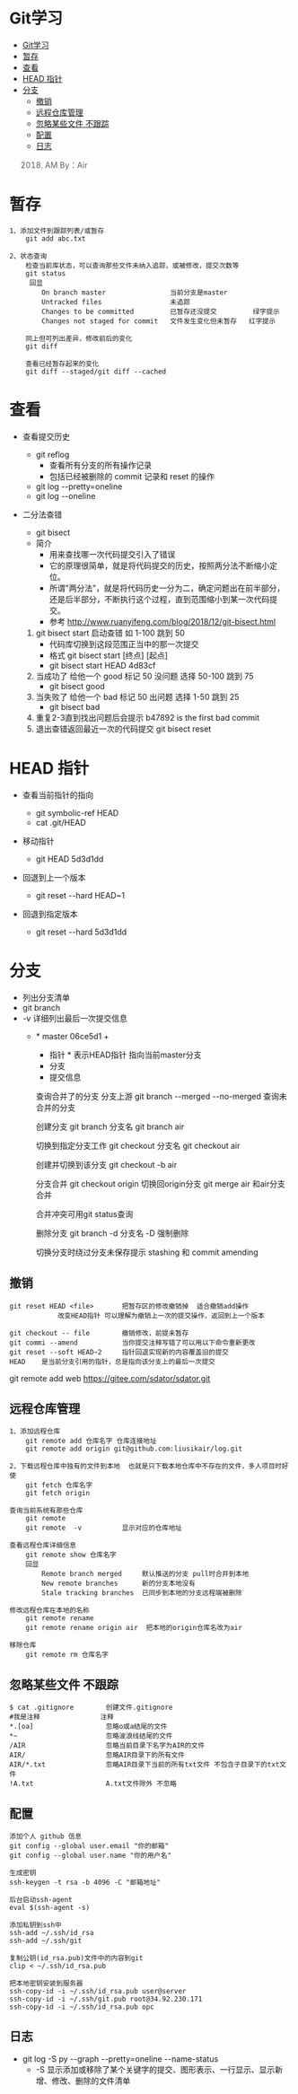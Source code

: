 ﻿
# Git学习

- [Git学习](#git%e5%ad%a6%e4%b9%a0)
- [暂存](#%e6%9a%82%e5%ad%98)
- [查看](#%e6%9f%a5%e7%9c%8b)
- [HEAD 指针](#head-%e6%8c%87%e9%92%88)
- [分支](#%e5%88%86%e6%94%af)
	- [撤销](#%e6%92%a4%e9%94%80)
	- [远程仓库管理](#%e8%bf%9c%e7%a8%8b%e4%bb%93%e5%ba%93%e7%ae%a1%e7%90%86)
	- [忽略某些文件 不跟踪](#%e5%bf%bd%e7%95%a5%e6%9f%90%e4%ba%9b%e6%96%87%e4%bb%b6-%e4%b8%8d%e8%b7%9f%e8%b8%aa)
	- [配置](#%e9%85%8d%e7%bd%ae)
	- [日志](#%e6%97%a5%e5%bf%97)

> 2018. AM By：Air



# 暂存
	1、添加文件到跟踪列表/或暂存
		git add abc.txt
	
	2、状态查询
		检查当前库状态，可以查询那些文件未纳入追踪，或被修改，提交次数等
		git status
		 回显
			On branch master				当前分支是master
			Untracked files					未追踪
			Changes to be committed			已暂存还没提交			绿字提示
			Changes not staged for commit	文件发生变化但未暂存	 红字提示
		
		同上但可列出差异，修改前后的变化
		git diff
		
		查看已经暂存起来的变化
		git diff --staged/git diff --cached	
	

# 查看
+ 查看提交历史
  + git reflog
    +  查看所有分支的所有操作记录 
    +  包括已经被删除的 commit 记录和 reset 的操作
  + git log --pretty=oneline
  + git log --oneline


+ 二分法查错
  + git bisect
  + 简介
    + 用来查找哪一次代码提交引入了错误
    + 它的原理很简单，就是将代码提交的历史，按照两分法不断缩小定位。
    + 所谓"两分法"，就是将代码历史一分为二，确定问题出在前半部分，还是后半部分，不断执行这个过程，直到范围缩小到某一次代码提交。
    + 参考 http://www.ruanyifeng.com/blog/2018/12/git-bisect.html

  1. git bisect start 启动查错  如 1-100 跳到 50
       + 代码库切换到这段范围正当中的那一次提交
       + 格式 git bisect start [终点] [起点]
       + git bisect start HEAD 4d83cf 
  2. 当成功了 给他一个 good 标记  50 没问题 选择 50-100 跳到 75
     + git bisect good
  3. 当失败了 给他一个 bad 标记 50 出问题 选择 1-50 跳到 25
   	 + git bisect bad
  4. 重复2-3直到找出问题后会提示 b47892 is the first bad commit
  5. 退出查错返回最近一次的代码提交 git bisect reset








# HEAD 指针
+ 查看当前指针的指向
  + git symbolic-ref HEAD
  + cat .git/HEAD

+ 移动指针
  + git HEAD 5d3d1dd
  
+ 回退到上一个版本
  + git reset --hard HEAD~1

+ 回退到指定版本
  + git reset --hard 5d3d1dd





# 分支
+ 列出分支清单
+ git branch
+ -v  详细列出最后一次提交信息
  + \* master 06ce5d1 +
    + 指针 \* 表示HEAD指针 指向当前master分支
    + 分支
    + 提交信息



	查询合并了的分支 分支上游
	git branch --merged
	--no-merged    查询未合并的分支
	
	创建分支 
	git branch 分支名
	git branch air
	
	切换到指定分支工作
	git checkout 分支名
	git checkout air
	
	创建并切换到该分支
	git checkout -b air
	
	分支合并
	git checkout origin		切换回origin分支
	git merge air			和air分支合并
	
	合并冲突可用git status查询
	
	删除分支
	git branch -d 分支名
	-D	强制删除
	
	
	切换分支时绕过分支未保存提示
	 stashing 和 commit amending
	
	
## 撤销
	git reset HEAD <file>		把暂存区的修改撤销掉  适合撤销add操作
				改变HEAD指针 可以理解为撤销上一次的提交操作，返回到上一个版本

	git checkout -- file		撤销修改，前提未暂存
	git commi --amend			当你提交注释写错了可以用以下命令重新更改
	git reset --soft HEAD~2		指针回退实现新的内容覆盖旧的提交
	HEAD 	是当前分支引用的指针，总是指向该分支上的最后一次提交

git remote add web https://gitee.com/sdator/sdator.git

	
## 远程仓库管理

	1、添加远程仓库
		git remote add 仓库名字 仓库连接地址
		git remote add origin git@github.com:liusikair/log.git
	
	2、下载远程仓库中独有的文件到本地  也就是只下载本地仓库中不存在的文件，多人项目时好使
		git fetch 仓库名字
		git fetch origin

	查询当前系统有那些仓库
		git remote			
		git remote	-v			显示对应的仓库地址
	
	查看远程仓库详细信息
		git remote show 仓库名字
		回显
			Remote branch merged	 默认推送的分支 pull时合并到本地
			New remote branches		 新的分支本地没有
			Stale tracking branches	 已同步到本地的分支远程端被删除
		
	修改远程仓库在本地的名称
		git remote rename			   
		git remote rename origin air  把本地的origin仓库名改为air
	
	移除仓库
		git remote rm 仓库名字


	
## 忽略某些文件 不跟踪
	$ cat .gitignore		创建文件.gitignore
	#我是注释				注释	
	*.[oa]					忽略o或a结尾的文件
	*~						忽略波浪线结尾的文件
	/AIR					忽略当前目录下名字为AIR的文件
	AIR/					忽略AIR目录下的所有文件
	AIR/*.txt				忽略AIR目录下当前的所有txt文件 不包含子目录下的txt文件	
	!A.txt					A.txt文件除外 不忽略
		

	
	

## 配置
	添加个人 github 信息
	git config --global user.email "你的邮箱"
	git config --global user.name "你的用户名"
	
	生成密钥 
	ssh-keygen -t rsa -b 4096 -C "邮箱地址"

	后台启动ssh-agent
	eval $(ssh-agent -s)

	添加私钥到ssh中
	ssh-add ~/.ssh/id_rsa
	ssh-add ~/.ssh/git

	复制公钥(id_rsa.pub)文件中的内容到git
	clip < ~/.ssh/id_rsa.pub

	把本地密钥安装到服务器
	ssh-copy-id -i ~/.ssh/id_rsa.pub user@server
	ssh-copy-id -i ~/.ssh/git.pub root@34.92.230.171
	ssh-copy-id -i ~/.ssh/id_rsa.pub opc


## 日志
+ git log -S py  --graph --pretty=oneline  --name-status
  + -S 显示添加或移除了某个关键字的提交、图形表示、一行显示、显示新增、修改、删除的文件清单





